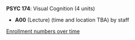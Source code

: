 **PSYC 174**: Visual Cognition (4 units)

- **A00** (Lecture) (time and location TBA) by staff

[Enrollment numbers over time](./PSYC174.tsv)
